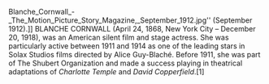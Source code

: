 Blanche_Cornwall_-_The_Motion_Picture_Story_Magazine,_September_1912.jpg'' (September 1912).]] BLANCHE CORNWALL (April 24, 1868, New York City – December 20, 1918), was an American silent film and stage actress. She was particularly active between 1911 and 1914 as one of the leading stars in Solax Studios films directed by Alice Guy-Blaché. Before 1911, she was part of The Shubert Organization and made a success playing in theatrical adaptations of _Charlotte Temple_ and _David Copperfield_.[1]
